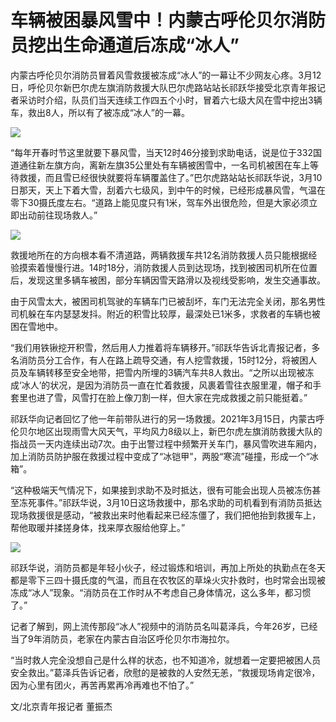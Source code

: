 # 车辆被困暴风雪中！内蒙古呼伦贝尔消防员挖出生命通道后冻成“冰人”

内蒙古呼伦贝尔消防员冒着风雪救援被冻成“冰人”的一幕让不少网友心疼。3月12日，呼伦贝尔新巴尔虎左旗消防救援大队巴尔虎路站站长祁跃华接受北京青年报记者采访时介绍，队员们当天连续工作四五个小时，冒着六七级大风在雪中挖出3辆车，救出8人，所以有了被冻成“冰人”的一幕。

![](https://inews.gtimg.com/om_bt/OcQEHHVezSyUGDlJfpo_agi7Coeu_3Ss8NWV3LC-98gfkAA/1000)

“每年开春时节这里就要下暴风雪，当天12时46分接到求助电话，说是位于332国道通往新左旗方向，离新左旗35公里处有车辆被困雪中，一名司机被困在车上等待救援，而且雪已经很快就要将车辆覆盖住了。”巴尔虎路站站长祁跃华说，3月10日那天，天上下着大雪，刮着六七级风，到中午的时候，已经形成暴风雪，气温在零下30摄氏度左右。“道路上能见度只有1米，驾车外出很危险，但是大家必须立即出动前往现场救人。”

![](https://inews.gtimg.com/om_bt/OlH41bpw_3rbq3sezKpZBbiSNfQxvw8wqeumVc0BOG39cAA/1000)

救援地所在的方向根本看不清道路，两辆救援车共12名消防救援人员只能根据经验摸索着慢慢行进。14时18分，消防救援人员到达现场，找到被困司机所在位置后，发现这里多辆车被困，部分车辆因雪天路滑以及视线受影响，发生交通事故。

由于风雪太大，被困司机驾驶的车辆车门已被刮坏，车门无法完全关闭，那名男性司机躲在车内瑟瑟发抖。附近的积雪比较厚，最深处已1米多，求救者的车辆也被困在雪地中。

“我们用铁锹挖开积雪，然后用人力推着将车辆移开。”祁跃华告诉北青报记者，多名消防员分工合作，有人在路上疏导交通，有人挖雪救援，15时12分，将被困人员及车辆转移至安全地带，把雪内所埋的3辆汽车共8人救出。“之所以出现被冻成‘冰人’的状况，是因为消防员一直在忙着救援，风裹着雪往衣服里灌，帽子和手套里也进了雪，风雪打在脸上像刀割一样，但大家在完成救援之前只能挺着。”

祁跃华向记者回忆了他一年前带队进行的另一场救援。2021年3月15日，内蒙古呼伦贝尔地区出现雨雪大风天气，平均风力8级以上，新巴尔虎左旗消防救援大队的指战员一天内连续出动7次。由于出警过程中频繁开关车门，暴风雪吹进车厢内，加上消防员防护服在救援过程中变成了“冰铠甲”，两股“寒流”碰撞，形成一个“冰箱”。

“这种极端天气情况下，如果接到求助不及时抵达，很有可能会出现人员被冻伤甚至冻死事件。”祁跃华说，3月10日这场救援中，那名求助的司机看到有消防员抵达现场救援很是感动，“被救出来时他看起来已经冻僵了，我们把他抬到救援车上，帮他取暖并揉搓身体，找来厚衣服给他穿上。”

![](https://inews.gtimg.com/om_bt/OwiTHMLf5MC56j5O6q0Fe2fT7Nj38yZByELBlnRJpBMTwAA/1000)

祁跃华说，消防员都是年轻小伙子，经过锻炼和培训，再加上所处的执勤点在冬天都是零下三四十摄氏度的气温，而且在农牧区的草垛火灾扑救时，也时常会出现被冻成“冰人”现象。“消防员在工作时从不考虑自己身体情况，这么多年，都习惯了。”

记者了解到，网上流传那段“冰人”视频中的消防员名叫葛泽兵，今年26岁，已经当了9年消防员，老家在内蒙古自治区呼伦贝尔市海拉尔。

“当时救人完全没想自己是什么样的状态，也不知道冷，就想着一定要把被困人员安全救出。”葛泽兵告诉记者，欣慰的是被救的人安然无恙，“救援现场肯定很冷，因为心里有团火，再苦再累再冷再难也不怕了。”

文/北京青年报记者 董振杰

